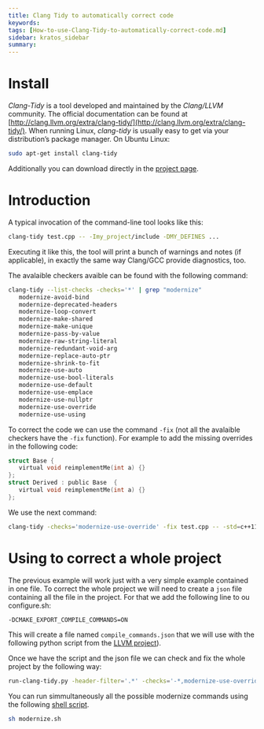 ```yaml
---
title: Clang Tidy to automatically correct code
keywords: 
tags: [How-to-use-Clang-Tidy-to-automatically-correct-code.md]
sidebar: kratos_sidebar
summary: 
---
```


# Install 

*Clang-Tidy* is a tool developed and maintained by the *Clang/LLVM* community. The official documentation can be found at [http://clang.llvm.org/extra/clang-tidy/](http://clang.llvm.org/extra/clang-tidy/). When running Linux, *clang-tidy* is usually easy to get via your distribution’s package manager. On Ubuntu Linux:

```sh
sudo apt-get install clang-tidy
```
 
 Additionally you can download directly in the [project page](http://releases.llvm.org/download.html).
 
 # Introduction
 
 A typical invocation of the command-line tool looks like this:
 
 ```sh
 clang-tidy test.cpp -- -Imy_project/include -DMY_DEFINES ...
 ```
 
 Executing it like this, the tool will print a bunch of warnings and notes (if applicable), in exactly the same way Clang/GCC provide diagnostics, too.
 
 The avalaible checkers avaible can be found with the following command:
 
 ```sh
 clang-tidy --list-checks -checks='*' | grep "modernize"
    modernize-avoid-bind
    modernize-deprecated-headers
    modernize-loop-convert
    modernize-make-shared
    modernize-make-unique
    modernize-pass-by-value
    modernize-raw-string-literal
    modernize-redundant-void-arg
    modernize-replace-auto-ptr
    modernize-shrink-to-fit
    modernize-use-auto
    modernize-use-bool-literals
    modernize-use-default
    modernize-use-emplace
    modernize-use-nullptr
    modernize-use-override
    modernize-use-using
 ```
 
 To correct the code we can use the command `-fix` (not all the avalaible checkers have the `-fix` function). For example to add the missing overrides in the following code:
 
 ```c
 struct Base {
    virtual void reimplementMe(int a) {}
};
struct Derived : public Base  {
    virtual void reimplementMe(int a) {}
};
 ```
 
 We use the next command:
 
 ```sh
 clang-tidy -checks='modernize-use-override' -fix test.cpp -- -std=c++11
 ```
 
 # Using to correct a whole project
 
 The previous example will work just with a very simple example contained in one file. To correct the whole project we will need to create a `json` file containing all the file in the project. For that we add the following line to ou configure.sh:
 
 ```sh
 -DCMAKE_EXPORT_COMPILE_COMMANDS=ON                                                       \
 ```
 
 This will create a file named `compile_commands.json` that we will use with the following python script from the [LLVM project]( https://raw.githubusercontent.com/KratosMultiphysics/Documentation/master/Resources_files/Clang-tidy%20modernize/run-clang-tidy.py)).
 
 Once we have the script and the json file we can check and fix the whole project by the following way:
 
 ```sh
 run-clang-tidy.py -header-filter='.*' -checks='-*,modernize-use-override' -fix
 ```

You can run simmultaneously all the possible modernize commands using the following [shell script]( https://raw.githubusercontent.com/KratosMultiphysics/Documentation/master/Resources_files/Clang-tidy%20modernize/modernize.sh).

 ```sh
sh modernize.sh
 ```
 
